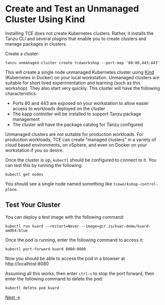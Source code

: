 # Create and Test an Unmanaged Cluster Using Kind

Installing TCE does not create Kubernetes clusters. Rather, it installs the Tanzu CLI and several plugins that enable
you to create clusters and manage packages in clusters.

Create a cluster:

```shell
tanzu unmanaged-cluster create tceworkshop --port-map '80:80,443:443'
```

This will create a single node unmanaged Kubernetes cluster using [Kind](https://kind.sigs.k8s.io/) (Kubernetes in Docker)
on your local workstation. Unmanaged clusters are suitable for short lived experimentation and learning (such as this workshop).
They also start very quickly. This cluster will have the following characteristics:

- Ports 80 and 443 are exposed on your workstation to allow easier access to workloads deployed on the cluster
- The kapp controller will be installed to support Tanzu package management
- The cluster will have the package catalog for Tanzu configured

Unmanaged clusters are not suitable for production workloads. For production workloads, TCE can create "managed clusters"
in a variety of cloud based environments, on vSphere, and even on Docker on your workstation if you so desire.

Once the cluster is up, `kubectl` should be configured to connect to it. You can test this by running the following:

```shell
kubectl get nodes
```

You should see a single node named something like `tceworkshop-control-plane`.

## Test Your Cluster

You can deploy a test image with the following command:

```shell
kubectl run kuard --restart=Never --image=gcr.io/kuar-demo/kuard-amd64:blue
```

Once the pod is running, enter the following command to access it:

```shell
kubectl port-forward kuard 8080:8080
```

Now you should be able to access the pod in a browser at http://localhost:8080

Assuming all this works, then enter `ctrl-c` to stop the port forward, then enter the following command to delete
the pod:

```shell
kubectl delete pod kuard
```

[Next -&gt;](../02-explore-packages/)
